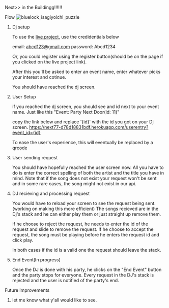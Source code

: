 Next>> in the Buildingg!!!!!!

Flow
![bluelock_isagiyoichi_puzzle](https://github.com/yvanroan/HeyDJ/assets/42220010/627b1ade-a4ae-4b70-b50b-c2a16f25843c)


1) Dj setup

    To use the [live project](https://next77-d78d18831bdf.herokuapp.com/), use the credidentials below

    email: abcd123@gmail.com
    password: Abcd1234

    Or, you could register using the register button(should be on the page if you clicked on the live project link).

    After this you'll be asked to enter an event name, enter whatever picks your interest and cotinue.

    You should have reached the dj screen.

2) User Setup

    if you reached the dj screen, you should see and id next to your event name. Just like this
        "Event: Party Next Door(id: 11)"

    copy the link below and replace '{id}' with the id you got on your Dj screen. 
        https://next77-d78d18831bdf.herokuapp.com/userentry?event_id={id}

    To ease the user's experience, this will eventually be replaced by a qrcode

3) User sending request

    You should have hopefully reached the user screen now.
    All you have to do is enter the correct spelling of both the artist and the title you have in mind.
    Note that if the song does not exist your request won't be sent and in some rare cases, the song might not exist in our api.

5) DJ recieving and processing request

    You would have to reload your screen to see the request being sent. (working on making this more efficient)
    The songs recieved are in the Dj's stack and he can either play them or just straight up remove them.

    If he choose to reject the request, he needs to enter the id of the request and slide to remove the request.
    If he choose to accept the request, the song must be playing before he enters the request id and click play.

    In both cases if the id is a valid one the request should leave the stack.

6) End Event(In progress)

    Once the DJ is done with his party, he clicks on the "End Event" button and the party stops for everyone.
    Every request in the DJ's stack is rejected and the user is notified of the party's end.


Future Improvements

1) let me know what y'all would like to see.
